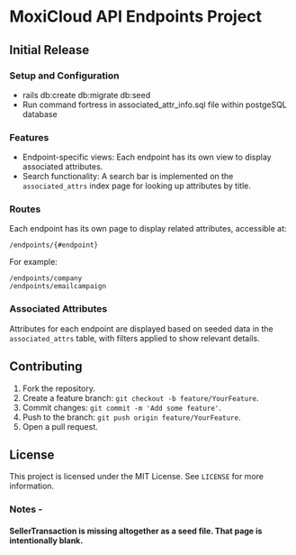 # MoxiCloud API Endpoints Project

## Initial Release

### Setup and Configuration
- rails db:create db:migrate db:seed
- Run command fortress in associated_attr_info.sql file within postgeSQL database

### Features

- Endpoint-specific views: Each endpoint has its own view to display associated attributes.
- Search functionality: A search bar is implemented on the `associated_attrs` index page for looking up attributes by title.

### Routes

Each endpoint has its own page to display related attributes, accessible at:

```
/endpoints/{#endpoint}
```

For example:
```
/endpoints/company
/endpoints/emailcampaign
```

### Associated Attributes

Attributes for each endpoint are displayed based on seeded data in the `associated_attrs` table, with filters applied to show relevant details.

## Contributing

1. Fork the repository.
2. Create a feature branch: `git checkout -b feature/YourFeature`.
3. Commit changes: `git commit -m 'Add some feature'`.
4. Push to the branch: `git push origin feature/YourFeature`.
5. Open a pull request.

## License

This project is licensed under the MIT License. See `LICENSE` for more information.

### Notes -

#### SellerTransaction is missing altogether as a seed file. That page is intentionally blank.